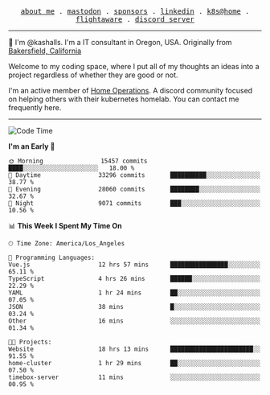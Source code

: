 <p align="center">
  <samp>
    <a href="https://jordanjones.org/">about me</a> .
    <a rel="me" href="https://mastodon.social/@kashall">mastodon</a> .
    <a href="https://github.com/sponsors/kashalls">sponsors</a> .
    <a href="https://linkedin.com/in/jordpjones">linkedin</a> .
    <a href="https://github.com/kashalls/home-cluster">k8s@home</a> .
    <a href="https://flightaware.com/adsb/stats/user/kashalls">flightaware</a> .
    <a href="https://discord.gg/V2WrCfqba9">discord server</a>
  </samp>
</p>

----------------------------------------------------------------

:wave: I'm @kashalls. I'm a IT consultant in Oregon, USA. Originally from [Bakersfield, California](https://maps.app.goo.gl/QQMtywTWghpXB6Tu6)

Welcome to my coding space, where I put all of my thoughts an ideas into a project regardless of whether they are good or not.

I'm an active member of [Home Operations](https://discord.gg/home-operations). A discord community focused on helping others with their kubernetes homelab. You can contact me frequently here.

----------------------------------------------------------------
<!--START_SECTION:waka-->
![Code Time](http://img.shields.io/badge/Code%20Time-1%2C793%20hrs%2044%20mins-blue)

**I'm an Early 🐤** 

```text
🌞 Morning                15457 commits       ████░░░░░░░░░░░░░░░░░░░░░   18.00 % 
🌆 Daytime                33296 commits       ██████████░░░░░░░░░░░░░░░   38.77 % 
🌃 Evening                28060 commits       ████████░░░░░░░░░░░░░░░░░   32.67 % 
🌙 Night                  9071 commits        ███░░░░░░░░░░░░░░░░░░░░░░   10.56 % 
```


📊 **This Week I Spent My Time On** 

```text
🕑︎ Time Zone: America/Los_Angeles

💬 Programming Languages: 
Vue.js                   12 hrs 57 mins      ████████████████░░░░░░░░░   65.11 % 
TypeScript               4 hrs 26 mins       ██████░░░░░░░░░░░░░░░░░░░   22.29 % 
YAML                     1 hr 24 mins        ██░░░░░░░░░░░░░░░░░░░░░░░   07.05 % 
JSON                     38 mins             █░░░░░░░░░░░░░░░░░░░░░░░░   03.24 % 
Other                    16 mins             ░░░░░░░░░░░░░░░░░░░░░░░░░   01.34 % 

🐱‍💻 Projects: 
Website                  18 hrs 13 mins      ███████████████████████░░   91.55 % 
home-cluster             1 hr 29 mins        ██░░░░░░░░░░░░░░░░░░░░░░░   07.50 % 
timebox-server           11 mins             ░░░░░░░░░░░░░░░░░░░░░░░░░   00.95 % 
```


<!--END_SECTION:waka-->